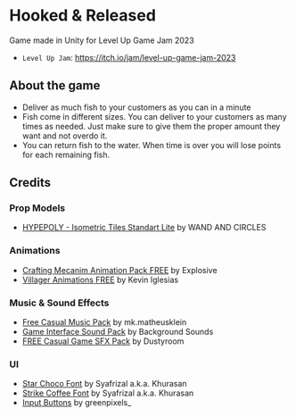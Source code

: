 # Hooked & Released
Game made in Unity for Level Up Game Jam 2023

- `Level Up Jam`: https://itch.io/jam/level-up-game-jam-2023

## About the game
- Deliver as much fish to your customers as you can in a minute
- Fish come in different sizes. You can deliver to your customers as many times as needed. Just make sure to give them the proper amount they want and not overdo it.
- You can return fish to the water. When time is over you will lose points for each remaining fish.

## Credits
### Prop Models
- [HYPEPOLY - Isometric Tiles Standart Lite](https://assetstore.unity.com/packages/3d/environments/hypepoly-isometric-tiles-standart-lite-193779) by WAND AND CIRCLES

### Animations
- [Crafting Mecanim Animation Pack FREE](https://assetstore.unity.com/packages/3d/animations/crafting-mecanim-animation-pack-free-45047) by Explosive
- [Villager Animations FREE](https://assetstore.unity.com/packages/3d/animations/villager-animations-free-157920) by Kevin Iglesias
  
### Music & Sound Effects
- [Free Casual Music Pack](https://assetstore.unity.com/packages/audio/music/free-casual-music-pack-242591) by mk.matheusklein
- [Game Interface Sound Pack](https://assetstore.unity.com/packages/audio/sound-fx/game-interface-sound-pack-147868) by Background Sounds
- [FREE Casual Game SFX Pack](https://assetstore.unity.com/packages/audio/sound-fx/free-casual-game-sfx-pack-54116) by Dustyroom

### UI
- [Star Choco Font](https://fontesk.com/star-choco-font/) by Syafrizal a.k.a. Khurasan
- [Strike Coffee Font](https://fontesk.com/strike-coffee-font/) by Syafrizal a.k.a. Khurasan
- [Input Buttons](https://greenpixels.itch.io/pixel-art-asset-3) by greenpixels_